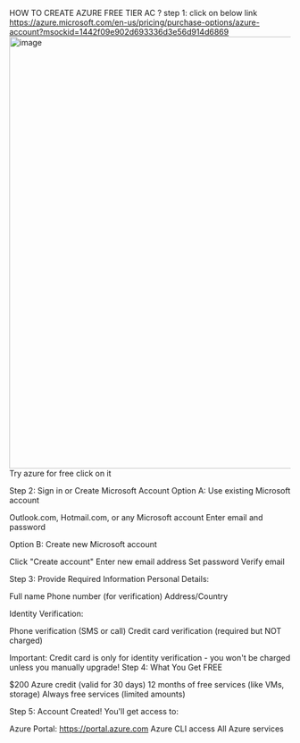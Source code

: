 HOW TO CREATE AZURE FREE TIER AC ?
step 1: click on below link 
https://azure.microsoft.com/en-us/pricing/purchase-options/azure-account?msockid=1442f09e902d693336d3e56d914d6869
<img width="1829" height="773" alt="image" src="https://github.com/user-attachments/assets/47d6519c-c904-4dff-9f17-888c0ee6fdf6" />
Try azure for free click on it 

Step 2: Sign in or Create Microsoft Account
Option A: Use existing Microsoft account

Outlook.com, Hotmail.com, or any Microsoft account
Enter email and password

Option B: Create new Microsoft account

Click "Create account"
Enter new email address
Set password
Verify email

Step 3: Provide Required Information
Personal Details:

Full name
Phone number (for verification)
Address/Country

Identity Verification:

Phone verification (SMS or call)
Credit card verification (required but NOT charged)

Important: Credit card is only for identity verification - you won't be charged unless you manually upgrade!
Step 4: What You Get FREE

$200 Azure credit (valid for 30 days)
12 months of free services (like VMs, storage)
Always free services (limited amounts)

Step 5: Account Created!
You'll get access to:

Azure Portal: https://portal.azure.com
Azure CLI access
All Azure services
